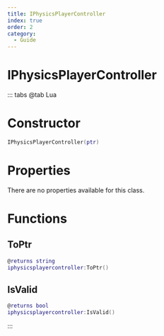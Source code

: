 ```yaml
---
title: IPhysicsPlayerController
index: true
order: 2
category:
  - Guide
---
```


# IPhysicsPlayerController

::: tabs
@tab Lua
# Constructor
```lua
IPhysicsPlayerController(ptr)
```
# Properties
There are no properties available for this class.
# Functions
## ToPtr
```lua
@returns string
iphysicsplayercontroller:ToPtr()
```
## IsValid
```lua
@returns bool
iphysicsplayercontroller:IsValid()
```

:::